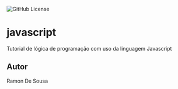 ![GitHub License](https://img.shields.io/github/license/Ramon-codee/javascript?style=plastic)


# javascript
Tutorial de lógica de programação com uso da linguagem Javascript
## Autor 
Ramon De Sousa
